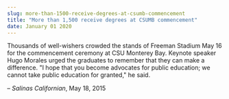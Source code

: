 ```yaml
---
slug: more-than-1500-receive-degrees-at-csumb-commencement
title: "More than 1,500 receive degrees at CSUMB commencement"
date: January 01 2020
---
```


<p>Thousands of well&#45;wishers crowded the stands of Freeman Stadium May 16 for the commencement ceremony at CSU Monterey Bay. Keynote speaker Hugo Morales urged the graduates to remember that they can make a difference. "I hope that you become advocates for public education; we cannot take public education for granted," he said.
</p><p>– <em>Salinas Californian</em>, May 18, 2015
</p>

